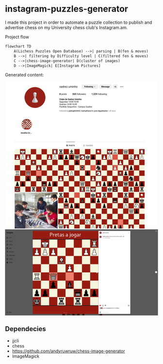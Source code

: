 # instagram-puzzles-generator
I made this project in order to automate a puzzle collection to publish and advertise chess on my University chess club's Instagram.am.

Project flow
```mermaid
flowchart TD
    A(Lichess Puzzles Open Database) -->| parsing | B(fen & moves)
    B -->| filtering by Difficulty level | C(filtered fen & moves)
    C -->|chess-image-generator| D(cluster of images)
    D -->|ImageMagick| E[Instagram Pictures]
```

Generated content:

![](puzzles/Screenshot_20230712_174450.png)
![](puzzles/Screenshot_20230712_175239.png)



## Dependecies
* jjcli
* chess 
* https://github.com/andyruwruw/chess-image-generator
* ImageMagick
